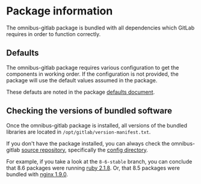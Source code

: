 # Package information

The omnibus-gitlab package is bundled with all dependencies which GitLab
requires in order to function correctly.

## Defaults

The omnibus-gitlab package requires various configuration to get the
components in working order.
If the configuration is not provided, the package will use the default
values assumed in the package.

These defauts are noted in the package [defaults document](defaults.md).

## Checking the versions of bundled software

Once the omnibus-gitlab package is installed, all versions of the bundled
libraries are  located in `/opt/gitlab/version-manifest.txt`.

If you don't have the package installed, you can always check the omnibus-gitlab
[source repository], specifically the [config directory].

For example, if you take a look at the `8-6-stable` branch, you can conclude that
8.6 packages were running [ruby 2.1.8]. Or, that 8.5 packages were bundled
with [nginx 1.9.0].


[source repository]: https://gitlab.com/gitlab-org/omnibus-gitlab/tree/master
[config directory]: https://gitlab.com/gitlab-org/omnibus-gitlab/tree/master/config
[ruby 2.1.8]: https://gitlab.com/gitlab-org/omnibus-gitlab/blob/8-6-stable/config/projects/gitlab.rb#L48
[nginx 1.9.0]: https://gitlab.com/gitlab-org/omnibus-gitlab/blob/8-5-stable/config/software/nginx.rb#L20
